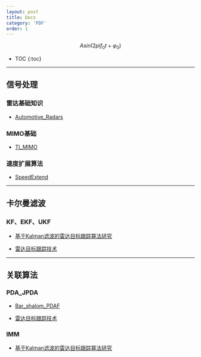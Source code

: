 ```yaml
---
layout: post
title: Docs
category: 'PDF'
order: 1
---
```


$$ Asin(2pif_0t+\varphi_0) $$

* TOC
{:toc}

- - -



## **信号处理**

### 雷达基础知识
- [Automotive_Radars](https://hcheng1005.github.io/pdfs/Automotive_Radars.pdf)

### MIMO基础
- [TI_MIMO](https://hcheng1005.github.io/pdfs/TI_MIMO.pdf)

### 速度扩展算法
- [SpeedExtend](https://hcheng1005.github.io/pdfs/SpeedExtend.pdf)

- - -



## **卡尔曼滤波**

### KF、EKF、UKF
- [基于Kalman滤波的雷达目标跟踪算法研究](https://hcheng1005.github.io/pdfs/基于Kalman滤波的雷达目标跟踪算法研究.pdf)

- [雷达目标跟踪技术](https://hcheng1005.github.io/pdfs/雷达目标跟踪技术.pdf)

- - -



## **关联算法**

### PDA_JPDA
- [Bar_shalom_PDAF](https://hcheng1005.github.io/pdfs/Bar_shalom_PDAF.pdf)

- [雷达目标跟踪技术](https://hcheng1005.github.io/pdfs/雷达目标跟踪技术.pdf)

### IMM
- [基于Kalman滤波的雷达目标跟踪算法研究](https://hcheng1005.github.io/pdfs/基于Kalman滤波的雷达目标跟踪算法研究.pdf)


